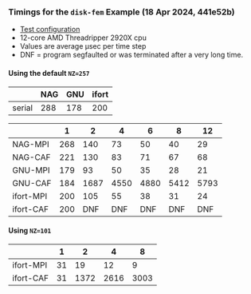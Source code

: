 ### Timings for the `disk-fem` Example (18 Apr 2024, 441e52b)

* [Test configuration](./test-configuration.md)
* 12-core AMD Threadripper 2920X cpu
* Values are average µsec per time step
* DNF = program segfaulted or was terminated after a very long time.

#### Using the default `NZ=257`

|        | NAG | GNU | ifort |
|--------|-----|-----|-------|
| serial | 288 | 178 |   200 |

| | 1 | 2 | 4 | 6 | 8 | 12 |
|-|---|---|---|---|---|----|
| NAG-MPI   | 268 |  140 |   73 |   50 |   40 |   29 |
| NAG-CAF   | 221 |  130 |   83 |   71 |   67 |   68 |
| GNU-MPI   | 179 |   93 |   50 |   35 |   28 |   21 |
| GNU-CAF   | 184 | 1687 | 4550 | 4880 | 5412 | 5793 |
| ifort-MPI | 200 |  105 |   55 |   38 |   31 |   24 |
| ifort-CAF | 200 |  DNF |  DNF |  DNF |  DNF |  DNF |

#### Using `NZ=101`

| | 1 | 2 | 4 | 8 |
|-|---|---|---|---|
| ifort-MPI | 31 |   19 |   12 |    9 |
| ifort-CAF | 31 | 1372 | 2616 | 3003 |
